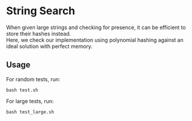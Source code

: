 # String Search
When given large strings and checking for presence, it can be efficient to store their hashes instead.  
Here, we check our implementation using polynomial hashing against an ideal solution with perfect memory.

## Usage
For random tests, run:  
```
bash test.sh
```

For large tests, run:  
```
bash test_large.sh
```